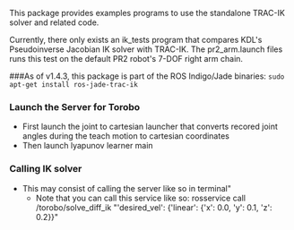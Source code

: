 This package provides examples programs to use the standalone TRAC-IK solver and related code.

Currently, there only exists an ik\_tests program that compares KDL's Pseudoinverse Jacobian IK solver with TRAC-IK.  The pr2_arm.launch files runs this test on the default PR2 robot's 7-DOF right arm chain.

###As of v1.4.3, this package is part of the ROS Indigo/Jade binaries: `sudo apt-get install ros-jade-trac-ik`


### Launch the Server for Torobo
+  First launch the joint to cartesian launcher that converts recored joint angles during the teach motion to cartesian coordinates
+ Then launch lyapunov learner main


### Calling IK solver
+ This may consist of calling the server like so in terminal"
    - Note that you can call this  service like so:
    rosservice call /torobo/solve_diff_ik "'desired_vel': {'linear': {'x': 0.0, 'y': 0.1, 'z': 0.2}}"
